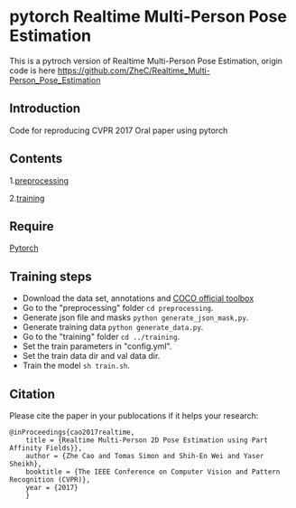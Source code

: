 # pytorch Realtime Multi-Person Pose Estimation

This is a pytroch version of Realtime Multi-Person Pose Estimation, origin code is here https://github.com/ZheC/Realtime_Multi-Person_Pose_Estimation

## Introduction

Code for reproducing CVPR 2017 Oral paper using pytorch

## Contents
1.[preprocessing](https://github.com/last-one/pytorch_realtime_multi-person_pose_estimation/blob/master/preprocessing)

2.[training](https://github.com/last-one/pytorch_realtime_multi-person_pose_estimation/blob/master/training)

## Require
[Pytorch](http://pytorch.org/)

## Training steps
- Download the data set, annotations and [COCO official toolbox](https://github.com/cocodataset/cocoapi)
- Go to the "preprocessing" folder `cd preprocessing`.
- Generate json file and masks `python generate_json_mask,py`.
- Generate training data `python generate_data.py`.
- Go to the "training" folder `cd ../training`.
- Set the train parameters in "config.yml".
- Set the train data dir and val data dir. 
- Train the model `sh train.sh`.
## Citation
Please cite the paper in your publocations if it helps your research:
	
	@inProceedings{cao2017realtime,
		title = {Realtime Multi-Person 2D Pose Estimation using Part Affinity Fields}},
		author = {Zhe Cao and Tomas Simon and Shih-En Wei and Yaser Sheikh},
		booktitle = {The IEEE Conference on Computer Vision and Pattern Recognition (CVPR)},
		year = {2017}
		}
